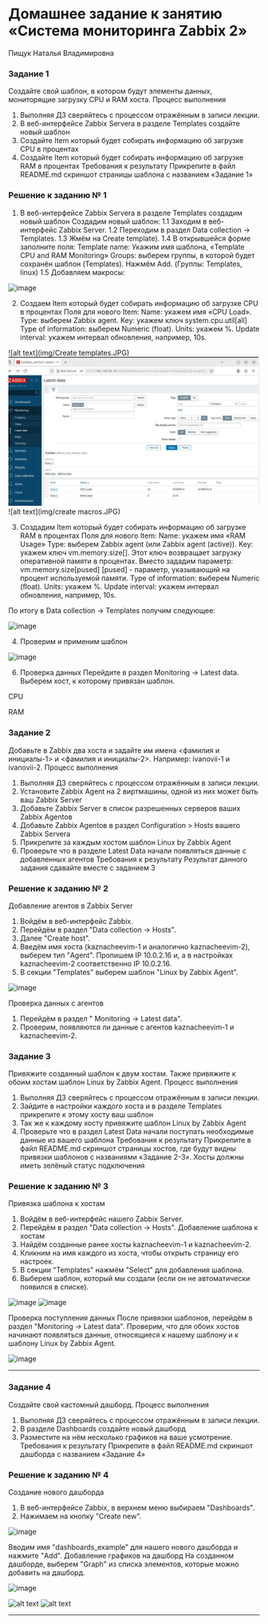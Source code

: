 # Домашнее задание к занятию «Система мониторинга Zabbix 2»
Пищук Наталья Владимировна
### Задание 1
Создайте свой шаблон, в котором будут элементы данных, мониторящие загрузку CPU и RAM хоста.
Процесс выполнения
1. Выполняя ДЗ сверяйтесь с процессом отражённым в записи лекции.
2. В веб-интерфейсе Zabbix Servera в разделе Templates создайте новый шаблон
3. Создайте Item который будет собирать информацию об загрузке CPU в процентах
4. Создайте Item который будет собирать информацию об загрузке RAM в процентах
Требования к результату
 Прикрепите в файл README.md скриншот страницы шаблона с названием «Задание 1»

### Решение к заданию № 1
1. В веб-интерфейсе Zabbix Servera в разделе Templates создадим новый шаблон
Создадим новый шаблон:
1.1 Заходим в веб-интерфейс Zabbix Server.
1.2 Переходим в раздел Data collection → Templates.
1.3 Жмём на Create template).
1.4 В открывшейся форме заполните поля:
Template name: Укажим имя шаблона, «Template CPU and RAM Monitoring»
Groups: выберем группы, в которой будет сохранён шаблон (Templates).
Нажмём Add. (Группы: Templates, linux)
1.5 Добавляем макросы:

![image](https://github.com/user-attachments/assets/92e297bc-aa1e-41d6-ba87-93c4f9bc3587)

2. Создаем Item который будет собирать информацию об загрузке CPU в процентах
Поля для нового Item:
Name: укажем имя «CPU Load».
Type: выберем Zabbix agent.
Key: укажем ключ system.cpu.util[all]
Type of information: выберем Numeric (float).
Units: укажем %.
Update interval: укажем интервал обновления, например, 10s.

![alt text](img/Create templates.JPG)
![alt text](img/items.JPG)
![alt text](img/create macros.JPG)

3. Создадим Item который будет собирать информацию об загрузке RAM в процентах
Поля для нового Item:
Name: укажем имя «RAM Usage»
Type: выберем Zabbix agent (или Zabbix agent (active)).
Key: укажем ключ vm.memory.size[<mode>].
Этот ключ возвращает загрузку оперативной памяти в процентах. Вместо <mode> зададим параметр: vm.memory.size[pused]
[pused] - параметр, указывающий на процент используемой памяти.
Type of information: выберем Numeric (float).
Units: укажем %.
Update interval: укажем интервал обновления, например, 10s.


По итогу в Data collection → Templates получим следующее:

![image](https://github.com/user-attachments/assets/149c4d0c-a426-4144-afa3-e45ce7b943ad)

4. Проверим и применим шаблон

![image](https://github.com/user-attachments/assets/014cb69e-23b1-40fb-9132-28046d2e40c9)

6. Проверка данных
Перейдите в раздел Monitoring → Latest data.
Выберем хост, к которому привязан шаблон.


CPU


RAM


### Задание 2
Добавьте в Zabbix два хоста и задайте им имена <фамилия и инициалы-1> и <фамилия и инициалы-2>. Например: ivanovii-1 и ivanovii-2.
Процесс выполнения
1. Выполняя ДЗ сверяйтесь с процессом отражённым в записи лекции.
2. Установите Zabbix Agent на 2 виртмашины, одной из них может быть ваш Zabbix Server
3. Добавьте Zabbix Server в список разрешенных серверов ваших Zabbix Agentов
4. Добавьте Zabbix Agentов в раздел Configuration > Hosts вашего Zabbix Servera
5. Прикрепите за каждым хостом шаблон Linux by Zabbix Agent
6. Проверьте что в разделе Latest Data начали появляться данные с добавленных агентов
Требования к результату
Результат данного задания сдавайте вместе с заданием 3

### Решение к заданию № 2
Добавление агентов в Zabbix Server
1. Войдём в веб-интерфейс Zabbix.
2. Перейдём в раздел "Data collection → Hosts".
3. Далее "Create host".
4. Введём имя хоста (kaznacheevim-1 и аналогично kaznacheevim-2), выберем тип "Agent". Пропишем IP 10.0.2.16 и, а в настройках kaznacheevim-2 соответственно IP 10.0.2.16.
5. В секции "Templates" выберем шаблон "Linux by Zabbix Agent".

![image](https://github.com/user-attachments/assets/c0039b12-d863-4cbb-bb6a-bcaaeff7fb47)

Проверка данных с агентов
1. Перейдём в раздел " Monitoring → Latest data".
2. Проверим, появляются ли данные с агентов kaznacheevim-1 и kaznacheevim-2.



### Задание 3
Привяжите созданный шаблон к двум хостам. Также привяжите к обоим хостам шаблон Linux by Zabbix Agent.
Процесс выполнения
1. Выполняя ДЗ сверяйтесь с процессом отражённым в записи лекции.
2. Зайдите в настройки каждого хоста и в разделе Templates прикрепите к этому хосту ваш шаблон
3. Так же к каждому хосту привяжите шаблон Linux by Zabbix Agent
4. Проверьте что в раздел Latest Data начали поступать необходимые данные из вашего шаблона
Требования к результату
Прикрепите в файл README.md скриншот страницы хостов, где будут видны привязки шаблонов с названиями «Задание 2-3». Хосты должны иметь зелёный статус подключения

### Решение к заданию № 3
Привязка шаблона к хостам
1. Войдём в веб-интерфейс нашего Zabbix Server.
2. Перейдём в раздел "Data collection → Hosts".
Добавление шаблона к хостам
1. Найдём созданные ранее хосты kaznacheevim-1 и kaznacheevim-2.
2. Кликним на имя каждого из хоста, чтобы открыть страницу его настроек.
3. В секции "Templates" нажмём "Select" для добавления шаблона.
4. Выберем шаблон, который мы создали (если он не автоматически появился в списке).

![image](https://github.com/user-attachments/assets/ed03fe0b-d28f-41c2-ab47-62ffa55664e8)
![image](https://github.com/user-attachments/assets/31aff0d3-c4a9-460f-b3a2-a3e30a25314d)

Проверка поступления данных
После привязки шаблонов, перейдём в раздел "Monitoring → Latest data".
Проверим, что для обоих хостов начинают появляться данные, относящиеся к нашему шаблону и к шаблону Linux by Zabbix Agent.

![image](https://github.com/user-attachments/assets/afd795f5-01c2-4e48-bb0f-4d687fa069b3)

---

### Задание 4
Создайте свой кастомный дашборд.
Процесс выполнения
1. Выполняя ДЗ сверяйтесь с процессом отражённым в записи лекции.
2. В разделе Dashboards создайте новый дашборд
3. Разместите на нём несколько графиков на ваше усмотрение.
Требования к результату
Прикрепите в файл README.md скриншот дашборда с названием «Задание 4»

### Решение к заданию № 4
Создание нового дашборда
1. В веб-интерфейсе Zabbix, в верхнем меню выбираем "Dashboards".
2. Нажимаем на кнопку "Create new".

![image](https://github.com/user-attachments/assets/960c521c-8e6f-47e1-975a-c7ae71b63be3)

Вводим имя "dashboards_example" для нашего нового дашборда и нажмите "Add".
Добавление графиков на дашборд
На созданном дашборде, выберем "Graph" из списка элементов, которые можно добавить на дашборд.

![image](https://github.com/user-attachments/assets/3cf9c0f3-3b72-49d4-a992-9dac69c89d9b)




![alt text](img/Monitoring.JPG)
![alt text](img/result.JPG)

---
